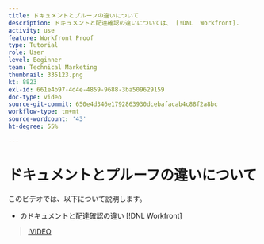 ```yaml
---
title: ドキュメントとプルーフの違いについて
description: ドキュメントと配達確認の違いについては、 [!DNL  Workfront].
activity: use
feature: Workfront Proof
type: Tutorial
role: User
level: Beginner
team: Technical Marketing
thumbnail: 335123.png
kt: 8823
exl-id: 661e4b97-4d4e-4859-9688-3ba509629159
doc-type: video
source-git-commit: 650e4d346e1792863930dcebafacab4c88f2a8bc
workflow-type: tm+mt
source-wordcount: '43'
ht-degree: 55%

---
```


# ドキュメントとプルーフの違いについて

このビデオでは、以下について説明します。

* のドキュメントと配達確認の違い [!DNL Workfront]

>[!VIDEO](https://video.tv.adobe.com/v/335123/?quality=12&learn=on)
